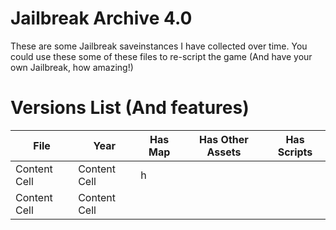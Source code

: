 # **Jailbreak Archive 4.0**
These are some Jailbreak saveinstances I have collected over time.
You could use these some of these files to re-script the game (And have your own Jailbreak, how amazing!)

# **Versions List (And features)**

| File          | Year          | Has Map  | Has Other Assets | Has Scripts|
| ------------- | ------------- | -------- | ---------------- | ---------- |
| Content Cell  | Content Cell  |   h      |                  |            |
| Content Cell  | Content Cell  |          |                  |            |
